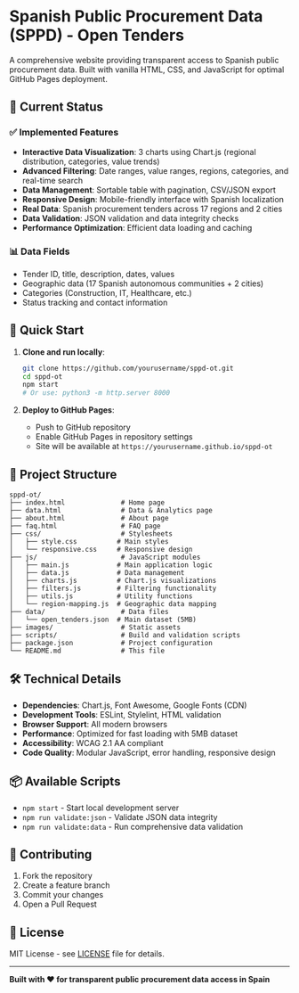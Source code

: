 # Spanish Public Procurement Data (SPPD) - Open Tenders

A comprehensive website providing transparent access to Spanish public procurement data. Built with vanilla HTML, CSS, and JavaScript for optimal GitHub Pages deployment.

## 🌟 Current Status

### ✅ Implemented Features

- **Interactive Data Visualization**: 3 charts using Chart.js (regional distribution, categories, value trends)
- **Advanced Filtering**: Date ranges, value ranges, regions, categories, and real-time search
- **Data Management**: Sortable table with pagination, CSV/JSON export
- **Responsive Design**: Mobile-friendly interface with Spanish localization
- **Real Data**: Spanish procurement tenders across 17 regions and 2 cities
- **Data Validation**: JSON validation and data integrity checks
- **Performance Optimization**: Efficient data loading and caching

### 📊 Data Fields
- Tender ID, title, description, dates, values
- Geographic data (17 Spanish autonomous communities + 2 cities)
- Categories (Construction, IT, Healthcare, etc.)
- Status tracking and contact information

## 🚀 Quick Start

1. **Clone and run locally**:
   ```bash
   git clone https://github.com/yourusername/sppd-ot.git
   cd sppd-ot
   npm start
   # Or use: python3 -m http.server 8000
   ```

2. **Deploy to GitHub Pages**:
   - Push to GitHub repository
   - Enable GitHub Pages in repository settings
   - Site will be available at `https://yourusername.github.io/sppd-ot`

## 📁 Project Structure

```
sppd-ot/
├── index.html              # Home page
├── data.html               # Data & Analytics page
├── about.html              # About page
├── faq.html                # FAQ page
├── css/                    # Stylesheets
│   ├── style.css          # Main styles
│   └── responsive.css     # Responsive design
├── js/                     # JavaScript modules
│   ├── main.js            # Main application logic
│   ├── data.js            # Data management
│   ├── charts.js          # Chart.js visualizations
│   ├── filters.js         # Filtering functionality
│   ├── utils.js           # Utility functions
│   └── region-mapping.js  # Geographic data mapping
├── data/                   # Data files
│   └── open_tenders.json  # Main dataset (5MB)
├── images/                 # Static assets
├── scripts/                # Build and validation scripts
├── package.json            # Project configuration
└── README.md               # This file
```

## 🛠️ Technical Details

- **Dependencies**: Chart.js, Font Awesome, Google Fonts (CDN)
- **Development Tools**: ESLint, Stylelint, HTML validation
- **Browser Support**: All modern browsers
- **Performance**: Optimized for fast loading with 5MB dataset
- **Accessibility**: WCAG 2.1 AA compliant
- **Code Quality**: Modular JavaScript, error handling, responsive design

## 📦 Available Scripts

- `npm start` - Start local development server
- `npm run validate:json` - Validate JSON data integrity
- `npm run validate:data` - Run comprehensive data validation

## 🤝 Contributing

1. Fork the repository
2. Create a feature branch
3. Commit your changes
4. Open a Pull Request

## 📄 License

MIT License - see [LICENSE](LICENSE) file for details.

---

**Built with ❤️ for transparent public procurement data access in Spain**
